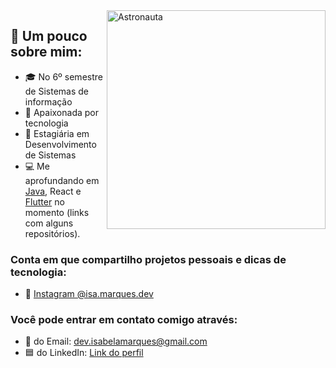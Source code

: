 
<img src="https://user-images.githubusercontent.com/61291155/105898723-8acab280-5ff8-11eb-86f8-571208c41457.png" width="350px" align="right" alt="Astronauta">

## 🔎 Um pouco sobre mim:

- 🎓 No 6º semestre de Sistemas de informação
- 💙 Apaixonada por tecnologia
- 💼 Estagiária em Desenvolvimento de Sistemas
- 💻 Me aprofundando em <a href="https://github.com/IsabelaMarques07/sprint-22">Java</a>, React e <a href="https://github.com/IsabelaMarques07/app-financas-flutter">Flutter</a> no momento (links com alguns repositórios).

### Conta em que compartilho projetos pessoais e dicas de tecnologia:
- 📱 <a href="https://www.instagram.com/isa.marques.dev/"> Instagram @isa.marques.dev</a>

### Você pode entrar em contato comigo através: 
- 📧 do Email: dev.isabelamarques@gmail.com
- 🟦 do LinkedIn: [Link do perfil ](https://www.linkedin.com/in/isabelamarques07/) <br>
